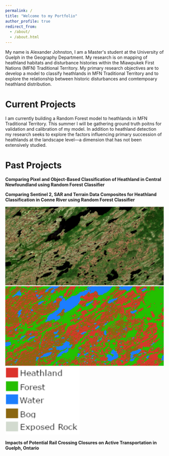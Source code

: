 ```yaml
---
permalink: /
title: "Welcome to my Portfolio"
author_profile: true
redirect_from: 
  - /about/
  - /about.html
---
```


My name is Alexander Johnston, I am a Master's student at the University of Guelph in the Geography Department. My research is on mapping of heathland habitats and disturbance histories within the Miawpukek First Nations (MFN) Traditional Territory. My primary research objectives are to develop a model to classify heathlands in MFN Traditional Territory and to explore the relationship between historic disturbances and comtempoary heathland distribution. 


Current Projects
======
I am currently building a Random Forest model to heathlands in MFN Traditional Territory. This summer I will be gathering ground truth poitns for validation and calibration of my model. In addition to heathland detection my research seeks to explore the factors influencing primary succession of heathlands at the landscape level—a dimension that has not been extensively studied.

Past Projects
======
**Comparing Pixel and Object-Based Classification of Heathland in Central Newfoundland using Random Forest Classifier**

**Comparing Sentinel 2, SAR and Terrain Data Composites for Heathland Classification in Conne River using Random Forest Classifier**
<div class="image-container align-right">
  <div style="position: relative;">
    <img src="/images/Gif1.png" class="fading-image" alt="Frame 1">
    <img src="/images/Gif2.png" class="fading-image" alt="Frame 2">
    <img src="/images/legend.png" class="legend-image" alt="Legend">
  </div>
</div>

<script>
  document.addEventListener("DOMContentLoaded", function() {
    const images = document.querySelectorAll('.fading-image');
    let currentIndex = 0;

    function showNextImage() {
      images.forEach((img, index) => {
        img.classList.remove('show');
        if (index === currentIndex) {
          img.classList.add('show');
        }
      });
      currentIndex = (currentIndex + 1) % images.length;
      setTimeout(showNextImage, 2000); // Adjust the interval as needed (2000ms = 2 seconds)
    }

    // Start the image fading loop
    showNextImage();
  });
</script>

**Impacts of Potential Rail Crossing Closures on Active Transportation in Guelph, Ontario**

<link rel="stylesheet" type="text/css" href="/styles.css">
